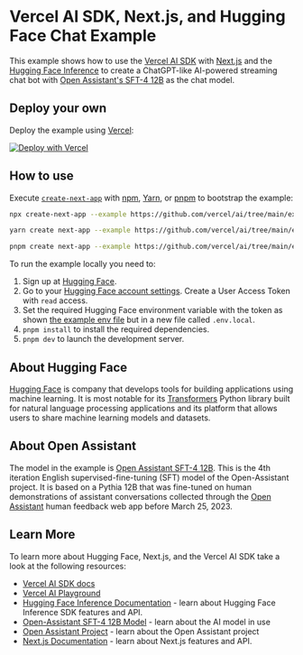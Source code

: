 # Vercel AI SDK, Next.js, and Hugging Face Chat Example

This example shows how to use the [Vercel AI SDK](https://sdk.vercel.ai/docs) with [Next.js](https://nextjs.org/) and the [Hugging Face Inference](https://huggingface.co) to create a ChatGPT-like AI-powered streaming chat bot with [Open Assistant's SFT-4 12B](https://huggingface.co/OpenAssistant/oasst-sft-4-pythia-12b-epoch-3.5) as the chat model.

## Deploy your own

Deploy the example using [Vercel](https://vercel.com?utm_source=github&utm_medium=readme&utm_campaign=ai-sdk-example):

[![Deploy with Vercel](https://vercel.com/button)](https://vercel.com/new/clone?repository-url=https%3A%2F%2Fgithub.com%2Fvercel%2Fai%2Ftree%2Fmain%2Fexamples%2Fnext-huggingface&env=HUGGINGFACE_API_KEY&envDescription=Hugging%20Face%20User%20Access%20Token&envLink=https%3A%2F%2Fhuggingface.co%2Fsettings%2Ftokens&project-name=next-huggingface&repository-name=ai-next-huggingface)

## How to use

Execute [`create-next-app`](https://github.com/vercel/next.js/tree/canary/packages/create-next-app) with [npm](https://docs.npmjs.com/cli/init), [Yarn](https://yarnpkg.com/lang/en/docs/cli/create/), or [pnpm](https://pnpm.io) to bootstrap the example:

```bash
npx create-next-app --example https://github.com/vercel/ai/tree/main/examples/next-huggingface next-huggingface-app
```

```bash
yarn create next-app --example https://github.com/vercel/ai/tree/main/examples/next-huggingface next-huggingface-app
```

```bash
pnpm create next-app --example https://github.com/vercel/ai/tree/main/examples/next-huggingface next-huggingface-app
```

To run the example locally you need to:

1. Sign up at [Hugging Face](https://huggingface.co/join).
2. Go to your [Hugging Face account settings](https://huggingface.co/settings/tokens). Create a User Access Token with `read` access.
3. Set the required Hugging Face environment variable with the token as shown [the example env file](./.env.local.example) but in a new file called `.env.local`.
4. `pnpm install` to install the required dependencies.
5. `pnpm dev` to launch the development server.

## About Hugging Face

[Hugging Face](https://huggingface.co) is company that develops tools for building applications using machine learning. It is most notable for its [Transformers](https://huggingface.co/docs/transformers/index) Python library built for natural language processing applications and its platform that allows users to share machine learning models and datasets.

## About Open Assistant

The model in the example is [Open Assistant SFT-4 12B](https://huggingface.co/OpenAssistant/oasst-sft-4-pythia-12b-epoch-3.5). This is the 4th iteration English supervised-fine-tuning (SFT) model of the Open-Assistant project. It is based on a Pythia 12B that was fine-tuned on human demonstrations of assistant conversations collected through the [Open Assistant](https://open-assistant.io/) human feedback web app before March 25, 2023.

## Learn More

To learn more about Hugging Face, Next.js, and the Vercel AI SDK take a look at the following resources:

- [Vercel AI SDK docs](https://sdk.vercel.ai/docs)
- [Vercel AI Playground](https://play.vercel.ai)
- [Hugging Face Inference Documentation](https://huggingface.co/docs/huggingface.js/inference/README) - learn about Hugging Face Inference SDK features and API.
- [Open-Assistant SFT-4 12B Model](https://huggingface.co/OpenAssistant/oasst-sft-4-pythia-12b-epoch-3.5) - learn about the AI model in use
- [Open Assistant Project](https://open-assistant.io/) - learn about the Open Assistant project
- [Next.js Documentation](https://nextjs.org/docs) - learn about Next.js features and API.
